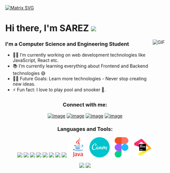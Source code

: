   [![Matrix SVG](https://raw.githubusercontent.com/rodrigograca31/rodrigograca31/master/matrix.svg)](https://www.youtube.com/watch?v=SDkAGkd4NLc) 
# Hi there, I'm SAREZ  <img width="30px" src="https://media.tenor.com/images/3b388fe03da271d2674faf85eb7c3fcd/tenor.gif" />

<img align="right" alt="GIF" height="160px" src="https://media.giphy.com/media/du3J3cXyzhj75IOgvA/giphy.gif" />



<h3>I'm a Computer Science and Engineering Student </h3> 

- 👨‍💻 I’m currently working on web development technologies like JavaScript, React etc.
- 📚 I’m currently learning everything about Frontend and Backend technologies 😅
- 💪🏼 Future Goals: Learn more technologies - Never stop creating new ideas.
- ⚡ Fun fact: I love to play pool and snooker 🎱.


<h3 align="center">Connect with me:</h3>
<div align="center">

[![image](https://img.shields.io/badge/LinkedIn-0077B5?style=for-the-badge&logo=linkedin&logoColor=white)](https://www.linkedin.com/in/lauro_brant-1/)
[![image](https://img.shields.io/badge/Instagram-E4405F?style=for-the-badge&logo=instagram&logoColor=white)](https://www.instagram.com/brantlauro/)
[![image](https://img.shields.io/badge/Twitter-1DA1F2?style=for-the-badge&logo=twitter&logoColor=white)](https://twitter.com/brantlauro)
[![image](https://img.shields.io/badge/Gmail-D14836?style=for-the-badge&logo=gmail&logoColor=white)](mailto:produtor.brantlauro@gmail.com)
  
</div>

<h3 align="Center">Languages and Tools:</h3>  
<p align="center">
<img src="https://cdn.jsdelivr.net/gh/devicons/devicon/icons/html5/html5-original-wordmark.svg" style="height: 4rem"/>
<img src="https://cdn.jsdelivr.net/gh/devicons/devicon/icons/css3/css3-original-wordmark.svg" style="height: 4rem"/>
<img src="https://cdn.jsdelivr.net/gh/devicons/devicon/icons/javascript/javascript-plain.svg" style="height: 4rem"/>
<img src="https://cdn.jsdelivr.net/gh/devicons/devicon/icons/bootstrap/bootstrap-plain-wordmark.svg"  style="height: 4rem"/>
<img src="https://cdn.jsdelivr.net/gh/devicons/devicon/icons/react/react-original.svg" style="height: 4rem"/>
<img src="https://cdn.jsdelivr.net/gh/devicons/devicon/icons/git/git-plain.svg" style="height: 4rem"/>
<img src="https://cdn.jsdelivr.net/gh/devicons/devicon/icons/github/github-original-wordmark.svg" style="height: 4rem; background-color:white"/>
<img src="https://cdn.jsdelivr.net/gh/devicons/devicon/icons/python/python-original.svg"  style="height: 4rem"/>
<img src="https://github.com/devicons/devicon/blob/master/icons/java/java-original-wordmark.svg" style="height: 4rem" />
<img src="https://github.com/devicons/devicon/blob/master/icons/canva/canva-original.svg" style="height: 4rem" />
<img src="https://github.com/devicons/devicon/blob/master/icons/figma/figma-original.svg" style="height: 4rem" />
<img src="https://github.com/devicons/devicon/blob/master/icons/jetbrains/jetbrains-original.svg" style="height: 4rem" />
</p>

<p align= "center">
  <img height= "150" src="https://github-readme-stats.vercel.app/api?username=BrantLauro&theme=react&show_icons=true&include_all_commits=true" />
  <img height= "150" src="https://github-readme-stats.vercel.app/api/top-langs/?username=BrantLauro&theme=react&layout=compact" />
</p>


  
  
  
<!--
**SAREZ-MT/SAREZ-MT** is a ✨ _special_ ✨ repository because its `README.md` (this file) appears on your GitHub profile.

Perfil personalizado con README
Introducción breve: rol, especialización y pasiones técnicas.

Enlaces a LinkedIn, portafolio, currículo y datos de contacto.

Lista de habilidades (lenguajes, frameworks, herramientas).

Logros destacados (ej.: hackathons, certificaciones, reconocimientos).

Here are some ideas to get you started:

- 🔭 I’m currently working on ...
- 🌱 I’m currently learning ...
- 👯 I’m looking to collaborate on ...
- 🤔 I’m looking for help with ...
- 💬 Ask me about ...
- 📫 How to reach me: ...
- 😄 Pronouns: ...
- ⚡ Fun fact: ...
-->
